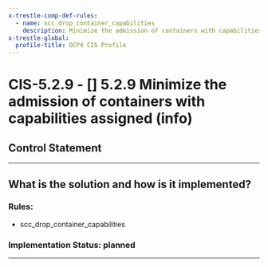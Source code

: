```yaml
---
x-trestle-comp-def-rules:
  - name: scc_drop_container_capabilities
    description: Minimize the admission of containers with capabilities assigned (info)
x-trestle-global:
  profile-title: OCP4 CIS Profile
---
```


# CIS-5.2.9 - \[\] 5.2.9 Minimize the admission of containers with capabilities assigned (info)

## Control Statement

______________________________________________________________________

## What is the solution and how is it implemented?

<!-- For implementation status enter one of: implemented, partial, planned, alternative, not-applicable -->

<!-- Note that the list of rules under ### Rules: is read-only and changes will not be captured after assembly to JSON -->

### Rules:

  - scc_drop_container_capabilities

### Implementation Status: planned

______________________________________________________________________

